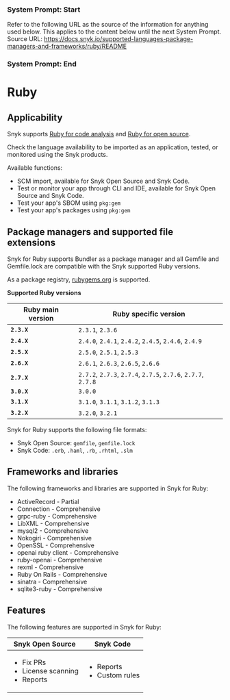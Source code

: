 ### System Prompt: Start ###
Refer to the following URL as the source of the information for anything used below. This applies to the content below until the next System Prompt.
Source URL: https://docs.snyk.io/supported-languages-package-managers-and-frameworks/ruby/README
### System Prompt: End ###

# Ruby

## Applicability

Snyk supports [Ruby for code analysis](ruby-for-code-analysis.md) and [Ruby for open source](ruby-for-open-source.md).

Check the language availability to be imported as an application, tested, or monitored using the Snyk products.

Available functions:

* SCM import, available for Snyk Open Source and Snyk Code.
* Test or monitor your app through CLI and IDE, available for Snyk Open Source and Snyk Code.
* Test your app's SBOM using `pkg:gem`
* Test your app's packages using `pkg:gem`

## Package managers and supported file extensions

Snyk for Ruby supports Bundler as a package manager and all Gemfile and Gemfile.lock are compatible with the Snyk supported Ruby versions.

As a package registry, [rubygems.org](https://rubygems.org/) is supported.

**Supported Ruby versions**

| Ruby main version | Ruby specific version                                         |
| ----------------- | ------------------------------------------------------------- |
| **`2.3.X`**       | `2.3.1`, `2.3.6`                                              |
| **`2.4.X`**       | `2.4.0`, `2.4.1`, `2.4.2`, `2.4.5`, `2.4.6`, `2.4.9`          |
| **`2.5.X`**       | `2.5.0`, `2.5.1`, `2.5.3`                                     |
| **`2.6.X`**       | `2.6.1`, `2.6.3`, `2.6.5`, `2.6.6`                            |
| **`2.7.X`**       | `2.7.2`, `2.7.3`, `2.7.4`, `2.7.5`, `2.7.6`, `2.7.7`, `2.7.8` |
| **`3.0.X`**       | `3.0.0`                                                       |
| **`3.1.X`**       | `3.1.0`, `3.1.1`, `3.1.2`, `3.1.3`                            |
| **`3.2.X`**       | `3.2.0`, `3.2.1`                                              |

Snyk for Ruby supports the following file formats:

* Snyk Open Source: `gemfile`, `gemfile.lock`
* Snyk Code: `.erb`, `.haml`, `.rb`, `.rhtml`, `.slm`

## Frameworks and libraries

The following frameworks and libraries are supported in Snyk for Ruby:

* ActiveRecord - Partial
* Connection - Comprehensive
* grpc-ruby - Comprehensive
* LibXML - Comprehensive
* mysql2 - Comprehensive
* Nokogiri - Comprehensive
* OpenSSL - Comprehensive
* openai ruby client - Comprehensive
* ruby-openai - Comprehensive
* rexml - Comprehensive
* Ruby On Rails - Comprehensive
* sinatra - Comprehensive
* sqlite3-ruby - Comprehensive

## Features

The following features are supported in Snyk for Ruby:

| Snyk Open Source                                                   | Snyk Code                                      |
| ------------------------------------------------------------------ | ---------------------------------------------- |
| <ul><li>Fix PRs</li><li>License scanning</li><li>Reports</li></ul> | <ul><li>Reports</li><li>Custom rules</li></ul> |

